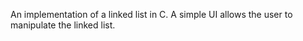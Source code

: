 An implementation of a linked list in C.
A simple UI allows the user to manipulate the linked list.
